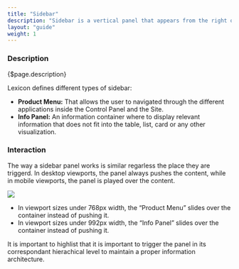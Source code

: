 ```yaml
---
title: "Sidebar"
description: "Sidebar is a vertical panel that appears from the right or the left side of the screen and that is triggered from certain buttons."
layout: "guide"
weight: 1
---
```


### Description

{$page.description}

Lexicon defines different types of sidebar:
* **Product Menu:** That allows the user to navigated through the different applications inside the Control Panel and the Site.
* **Info Panel:** An information container where to display relevant information that does not fit into the table, list, card or any other visualization.

### Interaction

The way a sidebar panel works is similar regarless the place they are triggerd. In desktop viewports, the panel always pushes the content, while in mobile viewports, the panel is played over the content.

![](../../../images/SidebarInfoPanelRespPM-IP-Open.jpg)

* In viewport sizes under 768px width, the “Product Menu” slides over the container instead of pushing it.
* In viewport sizes under 992px width, the “Info Panel” slides over the container instead of pushing it.

It is important to highlist that it is important to trigger the panel in its correspondant hierachical level to maintain a proper information architecture.